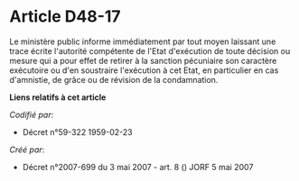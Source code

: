 # Article D48-17

Le ministère public informe immédiatement par tout moyen laissant une trace écrite l'autorité compétente de l'Etat
d'exécution de toute décision ou mesure qui a pour effet de retirer à la sanction pécuniaire son caractère exécutoire ou d'en
soustraire l'exécution à cet Etat, en particulier en cas d'amnistie, de grâce ou de révision de la condamnation.

**Liens relatifs à cet article**

_Codifié par_:

  - Décret n°59-322 1959-02-23

_Créé par_:

  - Décret n°2007-699 du 3 mai 2007 - art. 8 () JORF 5 mai 2007
